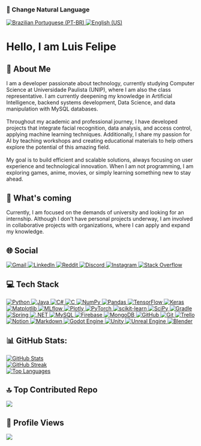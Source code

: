 <h3>📖 Change Natural Language</h3>
<a href="https://github.com/Luis01Felipe/Luis01Felipe/blob/main/README_ptbr.md" target="_blank">
    <img src="https://img.shields.io/badge/Brazilian_Portuguese-%237289DA.svg?logo=portuguese&logoColor=white" alt="Brazilian Portuguese (PT-BR)">
</a>
<a href="https://github.com/Luis01Felipe/Luis01Felipe/blob/main/README.md" target="_blank">
    <img src="https://img.shields.io/badge/English-%2300A400.svg?logo=english&logoColor=white" alt="English (US)">
</a>

<h1>Hello, I am Luis Felipe</h1> 

<div>
    <h2>💫 About Me</h2>
    <p> 
        I am a developer passionate about technology, currently studying Computer Science at Universidade Paulista (UNIP), where I am also the class representative. I am currently deepening my knowledge in Artificial Intelligence, backend systems development, Data Science, and data manipulation with MySQL databases. 
        <br><br> 
        Throughout my academic and professional journey, I have developed projects that integrate facial recognition, data analysis, and access control, applying machine learning techniques. Additionally, I share my passion for AI by teaching workshops and creating educational materials to help others explore the potential of this amazing field. 
        <br><br> 
        My goal is to build efficient and scalable solutions, always focusing on user experience and technological innovation. When I am not programming, I am exploring games, anime, movies, or simply learning something new to stay ahead. 
    </p>
    <h2>🔭 What's coming</h2>
    <p>Currently, I am focused on the demands of university and looking for an internship. Although I don't have personal projects underway, I am involved in collaborative projects with organizations, where I can apply and expand my knowledge.</p>
</div>

<div>
    <h2>🌐 Social</h2>
    <a href="mailto:luislf.tlhf@gmail.com" target="_blank">
        <img src="https://img.shields.io/badge/Gmail-%237289DA.svg?logo=gmail&logoColor=white" alt="Gmail">
    </a>
    <a href="https://linkedin.com/in/luis-felipe-moraes-gomes-couto" target="_blank">
        <img src="https://img.shields.io/badge/LinkedIn-%230077B5.svg?logo=linkedin&logoColor=white" alt="LinkedIn">
    </a>
    <a href="https://reddit.com/user/Patient_Score_4258" target="_blank">
        <img src="https://img.shields.io/badge/Reddit-%23FF4500.svg?logo=reddit&logoColor=white" alt="Reddit">
    </a>
    <a href="https://discord.com/users/394443790766702593" target="_blank">
        <img src="https://img.shields.io/badge/Discord-%237289DA.svg?logo=discord&logoColor=white" alt="Discord">
    </a>
    <a href="https://instagram.com/luis0.0felipe" target="_blank">
        <img src="https://img.shields.io/badge/Instagram-%23E4405F.svg?logo=instagram&logoColor=white" alt="Instagram">
    </a>
    <a href="https://stackoverflow.com/users/11553104" target="_blank">
        <img src="https://img.shields.io/badge/Stack%20Overflow-%23FE7A16.svg?logo=stack-overflow&logoColor=white" alt="Stack Overflow">
    </a>
</div>

<div>
    <h2>💻 Tech Stack</h2>
    <a href="https://www.python.org/" target="_blank">
        <img src="https://img.shields.io/badge/python-%233776AB.svg?style=for-the-badge&logo=python&logoColor=white" alt="Python">
    </a>
    <a href="https://openjdk.java.net/" target="_blank">
        <img src="https://img.shields.io/badge/java-%23ED8B00.svg?style=for-the-badge&logo=openjdk&logoColor=white" alt="Java">
    </a>
    <a href="https://learn.microsoft.com/en-us/dotnet/csharp/" target="_blank">
        <img src="https://img.shields.io/badge/c%23-%23239120.svg?style=for-the-badge&logo=csharp&logoColor=white" alt="C#">
    </a>
    <a href="https://learn.microsoft.com/en-us/cpp/" target="_blank">
        <img src="https://img.shields.io/badge/c-%2300599C.svg?style=for-the-badge&logo=c&logoColor=white" alt="C">
    </a>
    <a href="https://numpy.org/" target="_blank">
        <img src="https://img.shields.io/badge/numpy-%23013243.svg?style=for-the-badge&logo=numpy&logoColor=white" alt="NumPy">
    </a>
    <a href="https://pandas.pydata.org/" target="_blank">
        <img src="https://img.shields.io/badge/pandas-%23150458.svg?style=for-the-badge&logo=pandas&logoColor=white" alt="Pandas">
    </a>
    <a href="https://tensorflow.org/" target="_blank">
        <img src="https://img.shields.io/badge/TensorFlow-%23FF6F00.svg?style=for-the-badge&logo=TensorFlow&logoColor=white" alt="TensorFlow">
    </a>
    <a href="https://keras.io/" target="_blank">
        <img src="https://img.shields.io/badge/Keras-%23D00000.svg?style=for-the-badge&logo=Keras&logoColor=white" alt="Keras">
    </a>
    <a href="https://matplotlib.org/" target="_blank">
        <img src="https://img.shields.io/badge/Matplotlib-%23ffffff.svg?style=for-the-badge&logo=Matplotlib&logoColor=black" alt="Matplotlib">
    </a>
    <a href="https://mlflow.org/" target="_blank">
        <img src="https://img.shields.io/badge/mlflow-%23d9ead3.svg?style=for-the-badge&logo=numpy&logoColor=blue" alt="MLflow">
    </a>
    <a href="https://plotly.com/" target="_blank">
        <img src="https://img.shields.io/badge/Plotly-%233F4F75.svg?style=for-the-badge&logo=plotly&logoColor=white" alt="Plotly">
    </a>
    <a href="https://pytorch.org/" target="_blank">
        <img src="https://img.shields.io/badge/PyTorch-%23EE4C2C.svg?style=for-the-badge&logo=PyTorch&logoColor=white" alt="PyTorch">
    </a>
    <a href="https://scikit-learn.org/" target="_blank">
        <img src="https://img.shields.io/badge/scikit--learn-%23F7931E.svg?style=for-the-badge&logo=scikit-learn&logoColor=white" alt="scikit-learn">
    </a>
    <a href="https://scipy.org/" target="_blank">
        <img src="https://img.shields.io/badge/SciPy-%230C55A5.svg?style=for-the-badge&logo=scipy&logoColor=%white" alt="SciPy">
    </a>
    <a href="https://gradle.org/" target="_blank">
        <img src="https://img.shields.io/badge/Gradle-02303A.svg?style=for-the-badge&logo=Gradle&logoColor=white" alt="Gradle">
    </a>
    <a href="https://spring.io/" target="_blank">
        <img src="https://img.shields.io/badge/spring-%236DB33F.svg?style=for-the-badge&logo=spring&logoColor=white" alt="Spring">
    </a>
    <a href="https://dotnet.microsoft.com/" target="_blank">
        <img src="https://img.shields.io/badge/.NET-5C2D91?style=for-the-badge&logo=.net&logoColor=white" alt=".NET">
    </a>
    <a href="https://www.mysql.com/" target="_blank">
        <img src="https://img.shields.io/badge/mysql-4479A1.svg?style=for-the-badge&logo=mysql&logoColor=white" alt="MySQL">
    </a>
    <a href="https://firebase.google.com/" target="_blank">
        <img src="https://img.shields.io/badge/firebase-%23039BE5.svg?style=for-the-badge&logo=firebase" alt="Firebase">
    </a>
    <a href="https://www.mongodb.com/" target="_blank">
        <img src="https://img.shields.io/badge/MongoDB-%234ea94b.svg?style=for-the-badge&logo=mongodb&logoColor=white" alt="MongoDB">
    </a>
    <a href="https://github.com/" target="_blank">
        <img src="https://img.shields.io/badge/github-%23121011.svg?style=for-the-badge&logo=github&logoColor=white" alt="GitHub">
    </a>
    <a href="https://git-scm.com/" target="_blank">
        <img src="https://img.shields.io/badge/git-%23F05033.svg?style=for-the-badge&logo=git&logoColor=white" alt="Git">
    </a>
    <a href="https://trello.com/" target="_blank">
        <img src="https://img.shields.io/badge/Trello-%23026AA7.svg?style=for-the-badge&logo=Trello&logoColor=white" alt="Trello">
    </a>
    <a href="https://notion.so/" target="_blank">
        <img src="https://img.shields.io/badge/Notion-%23000000.svg?style=for-the-badge&logo=notion&logoColor=white" alt="Notion">
    </a>
    <a href="https://www.markdownguide.org/" target="_blank">
        <img src="https://img.shields.io/badge/markdown-%23000000.svg?style=for-the-badge&logo=markdown&logoColor=white" alt="Markdown">
    </a>
    <a href="https://godotengine.org/" target="_blank">
        <img src="https://img.shields.io/badge/GODOT-%23FFFFFF.svg?style=for-the-badge&logo=godot-engine" alt="Godot Engine">
    </a>
    <a href="https://unity.com/" target="_blank">
        <img src="https://img.shields.io/badge/unity-%23000000.svg?style=for-the-badge&logo=unity&logoColor=white" alt="Unity">
    </a>
    <a href="https://www.unrealengine.com/" target="_blank">
        <img src="https://img.shields.io/badge/unrealengine-%23313131.svg?style=for-the-badge&logo=unrealengine&logoColor=white" alt="Unreal Engine">
    </a>
    <a href="https://www.blender.org/" target="_blank">
        <img src="https://img.shields.io/badge/blender-%23F5792A.svg?style=for-the-badge&logo=blender&logoColor=white" alt="Blender">
    </a>
</div>
 
<div>
    <h2>📊 GitHub Stats:</h2>
    <a href="https://github.com/Luis01Felipe">
        <img src="https://github-readme-stats.vercel.app/api?username=Luis01Felipe&theme=dracula&hide_border=true&include_all_commits=true&count_private=false" alt="GitHub Stats">
    </a>
    <br>
    <a href="https://git.io/streak-stats">
        <img src="https://github-readme-streak-stats.herokuapp.com?user=Luis01Felipe&theme=darcula&hide_border=true" alt="GitHub Streak" />
    </a>
    <br>
    <a href="https://github.com/Luis01Felipe">
        <img src="https://github-readme-stats.vercel.app/api/top-langs/?username=Luis01Felipe&theme=dracula&hide_border=true&include_all_commits=true&count_private=false&layout=compact" alt="Top Languages">
    </a>
</div>

<div>
    <h2>🔝 Top Contributed Repo</h2>
    <a href="https://github.com/Luis01Felipe">
        <img src="https://github-contributor-stats.vercel.app/api?username=Luis01Felipe&limit=5&theme=dracula&combine_all_yearly_contributions=true">
    </a>
</div>

<div>
    <h2>🤝 Profile Views</h2>
    <a href="https://visitcount.itsvg.in">
        <img src="https://visitcount.itsvg.in/api?id=Luis01Felipe&icon=0&color=0"
    </a>
</div>




